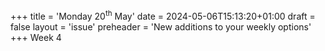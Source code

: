 +++
title = 'Monday 20<sup>th</sup> May'
date = 2024-05-06T15:13:20+01:00
draft = false
layout = 'issue'
preheader = 'New additions to your weekly options'
+++
Week 4 